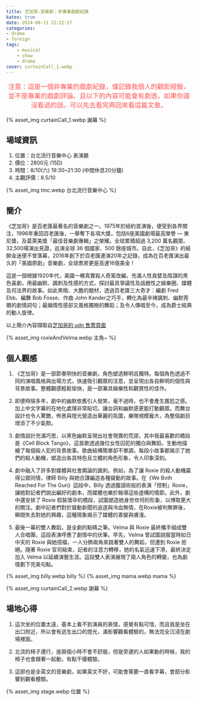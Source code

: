 ```yaml
---
title: 芝加哥-音樂劇｜非專業戲劇紀錄
katex: true
date: 2024-08-11 22:22:17
categories: 
- drama
- foreign
tags:
    - musical
    - show
    - drama
cover: curtainCall_1.webp
---
```


<p style="font-size:1.1rem;color:#f55;text-align:center">
注意：這是一個非專業的戲劇紀錄，僅記錄我個人的觀影經驗，並不是專業的戲劇評論。且以下的內容可能會有劇透，如果你還沒看過的話，可以先去看完再回來看這篇文章。</p>

{% asset_img  curtainCall_1.webp 謝幕 %}

## 場域資訊

1. 位置：台北流行音樂中心 表演廳
2. 價位：2800元 (15D)
3. 時間：8/10(六) 19:30~21:30 (中間休息20分鐘)
4. 主觀評價：8.5/10

{% asset_img  tmc.webp 台北流行音樂中心 %}

## 簡介

《芝加哥》是百老匯最著名的音樂劇之一。1975年於紐約首演後，便受到各界關注，1996年重回百老匯後，一舉奪下各項大獎，包括6座美國劇場最高榮譽 — 東尼獎，及葛萊美獎「最佳音樂劇專輯」之榮耀。全球累積超過 3,200 萬名觀眾、32,500場演出見證，巡演全球 36 個國家、500 餘座城市。自此，《芝加哥》的紙醉金迷便不曾落幕，2016年創下於百老匯連演20年之記錄，成為在百老匯演出最久的「美國原創」音樂劇，全球票房更是高達16億美金！

這是一個根據1920年代，美國一樁真實殺人奇案改編，充滿人性貪婪及陰謀的黑色喜劇，用最幽默、諷刺及性感的方式，探討最具爭議性及話題性之娛樂圈、媒體及司法界的故事。如此黑暗、大膽的題材，透過百老匯三大奇才：編劇 Fred Ebb、編舞 Bob Fosse、作曲 John Kander之巧手，轉化為最辛辣諷刺、幽默莞爾的劇情詞句；最煽情性感卻又風格獨樹的舞蹈；及令人傳唱至今，成為爵士經典的動人旋律。

以上簡介內容擷取自[芝加哥的 udn 售票頁面](https://tickets.udnfunlife.com/application/UTK02/UTK0201_.aspx?PRODUCT_ID=P0FYTWKB)


{% asset_img  roxieAndVelma.webp 主角~ %}


## 個人觀感

1. 《芝加哥》是一部節奏明快的音樂劇，角色塑造鮮明且獨特。每個角色透過不同的演唱風格與出場方式，快速吸引觀眾的注意，並呈現出各自鮮明的個性與背景故事。整體觀感輕鬆愉快，是一部兼具娛樂性和觀賞性的佳作。

2. 即便時隔多年，劇中的幽默依舊引人發笑，毫不過時，也不會產生尷尬之感。加上中文字幕的在地化處理非常貼切，讓台詞和幽默感更能打動觀眾。而舞台設計也令人驚艷，佈景與燈光營造出華麗的氛圍，樂隊規模龐大，為整個劇目增添了不少氣勢。

2. 劇情設計充滿巧思，以黑色幽默呈現出社會現實的荒謬。其中我最喜歡的橋段是《Cell Block Tango》，這首歌透過幾位女性囚犯的獨白與舞蹈，生動地描繪了每個殺人犯的背景故事。歌曲結構簡單卻不單調，每段小故事都揭示了她們的殺人動機，塑造出各具特色且立體的角色形象，令人印象深刻。

3. 劇中融入了許多對媒體與社會輿論的諷刺。例如，為了讓 Roxie 的殺人動機贏得公眾同情，律師 Billy 與她合謀編造各種聳動的故事。在《We Both Reached For The Gun》這段中，Billy 透過腹語術般的表演「控制」Roxie，讓她對記者們說出編好的劇本，而媒體也樂於報導這些虛構的情節。此外，劇中還安排了 Roxie 假裝懷孕的橋段，試圖塑造她身世坎坷的形象，以博取更大的關注。劇中記者們對於聳動新聞的追逐與冷血無情，在Roxie被判無罪後，瞬間失去對她的興趣，這種現象揭示了媒體的善變與膚淺。

3. 最後一幕的雙人舞蹈，是全劇的點睛之筆。Velma 與 Roxie 最終攜手組成雙人合唱團，這段表演呼應了劇情中的伏筆。早先，Velma 曾試圖說服當時如日中天的 Roxie 與她搭檔，一人分飾兩角來跳著雙人的舞蹈，但遭到 Roxie 拒絕。隨著 Roxie 官司結束，記者的注意力轉移，她的名氣迅速下滑，最終決定加入 Velma 以延續演藝生涯。這段雙人表演展現了兩人角色的轉變，也為劇情劃下完美句點。

{% asset_img  billy.webp billy %}
{% asset_img  mama.webp mama %}

{% asset_img  curtainCall_2.webp 謝幕 %}

## 場地心得

1. 這次坐的位置太遠，基本上看不到演員的表情，感覺有點可惜，而且我是坐在出口附近，所以會有逃生出口的燈光，滿影響觀看體驗的，無法完全沉浸在劇場裡面。

2. 北流的椅子還行，座兩個小時不會不舒服，但是旁邊的人如果動的時候，我的椅子也會跟著一起動，有點干擾體驗。

3. 這部也是全英文的音樂劇，如果英文不好，可能會需要一直看字幕，會部分影響到觀看體驗。

{% asset_img  stage.webp 位置 %}